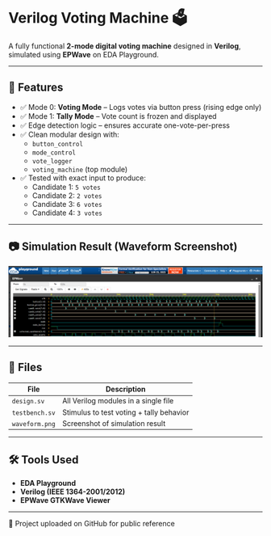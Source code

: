 # Verilog Voting Machine 🗳️

A fully functional **2-mode digital voting machine** designed in **Verilog**, simulated using **EPWave** on EDA Playground.

---

## 🎯 Features

- ✅ Mode 0: **Voting Mode** – Logs votes via button press (rising edge only)
- ✅ Mode 1: **Tally Mode** – Vote count is frozen and displayed
- ✅ Edge detection logic – ensures accurate one-vote-per-press
- ✅ Clean modular design with:
  - `button_control`
  - `mode_control`
  - `vote_logger`
  - `voting_machine` (top module)
- ✅ Tested with exact input to produce:
  - Candidate 1: `5 votes`
  - Candidate 2: `2 votes`
  - Candidate 3: `6 votes`
  - Candidate 4: `3 votes`

---

## 📷 Simulation Result (Waveform Screenshot)

![Waveform](./waveform.png)

---

## 📂 Files

| File           | Description                              |
|----------------|------------------------------------------|
| `design.sv`    | All Verilog modules in a single file     |
| `testbench.sv` | Stimulus to test voting + tally behavior |
| `waveform.png` | Screenshot of simulation result          |

---

## 🛠️ Tools Used

- **EDA Playground**
- **Verilog (IEEE 1364-2001/2012)**
- **EPWave GTKWave Viewer**

---


📍 Project uploaded on GitHub for public reference  
